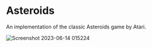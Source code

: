 # Asteroids
An implementation of the classic Asteroids game by Atari.


![Screenshot 2023-06-14 015224](https://github.com/Ahannan3661/Asteroids/assets/102716499/9a9ef6ae-2fd6-41b3-909b-f09c5c1173bc)
